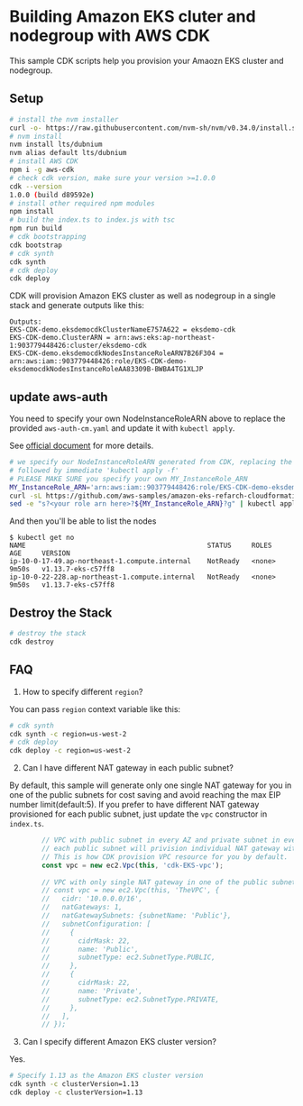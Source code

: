 # Building Amazon EKS cluter and nodegroup with AWS CDK

This sample CDK scripts help you provision your Amaozn EKS cluster and nodegroup.


## Setup



```bash
# install the nvm installer
curl -o- https://raw.githubusercontent.com/nvm-sh/nvm/v0.34.0/install.sh | bash
# nvm install 
nvm install lts/dubnium
nvm alias default lts/dubnium
# install AWS CDK
npm i -g aws-cdk
# check cdk version, make sure your version >=1.0.0
cdk --version
1.0.0 (build d89592e)
# install other required npm modules
npm install
# build the index.ts to index.js with tsc
npm run build
# cdk bootstrapping
cdk bootstrap
# cdk synth
cdk synth
# cdk deploy
cdk deploy
```


CDK will provision Amazon EKS cluster as well as nodegroup in a single stack and generate outputs like this:

```
Outputs:
EKS-CDK-demo.eksdemocdkClusterNameE757A622 = eksdemo-cdk
EKS-CDK-demo.ClusterARN = arn:aws:eks:ap-northeast-1:903779448426:cluster/eksdemo-cdk
EKS-CDK-demo.eksdemocdkNodesInstanceRoleARN7B26F304 = arn:aws:iam::903779448426:role/EKS-CDK-demo-eksdemocdkNodesInstanceRoleAA83309B-BWBA4TG1XLJP
```

## update aws-auth

You need to specify your own NodeInstanceRoleARN above to replace the provided `aws-auth-cm.yaml` and update it with `kubectl apply`.


See [official document](https://docs.aws.amazon.com/en_us/eks/latest/userguide/add-user-role.html) for more details.

```bash
# we specify our NodeInstanceRoleARN generated from CDK, replacing the content of aws-auth-cm.yaml on-the-fly 
# followed by immediate 'kubectl apply -f'
# PLEASE MAKE SURE you specify your own MY_InstanceRole_ARN
MY_InstanceRole_ARN='arn:aws:iam::903779448426:role/EKS-CDK-demo-eksdemocdkNodesInstanceRoleAA83309B-BWBA4TG1XLJP'
curl -sL https://github.com/aws-samples/amazon-eks-refarch-cloudformation/raw/master/files/aws-auth-cm.yaml | \
sed -e "s?<your role arn here>?${MY_InstanceRole_ARN}?g" | kubectl apply -f -                                            
```

And then you'll be able to list the nodes
```
$ kubectl get no
NAME                                             STATUS     ROLES    AGE     VERSION
ip-10-0-17-49.ap-northeast-1.compute.internal    NotReady   <none>   9m50s   v1.13.7-eks-c57ff8
ip-10-0-22-228.ap-northeast-1.compute.internal   NotReady   <none>   9m50s   v1.13.7-eks-c57ff8
```


## Destroy the Stack

```bash
# destroy the stack
cdk destroy
```


## FAQ

1. How to specify different `region`?

You can pass `region` context variable like this:

```bash
# cdk synth
cdk synth -c region=us-west-2
# cdk deploy
cdk deploy -c region=us-west-2
```

2. Can I have different NAT gateway in each public subnet?

By default, this sample will generate only one single NAT gateway for you in one of the public subnets for cost saving and avoid reaching the max EIP number limit(default:5).
If you prefer to have different NAT gateway provisioned for each public subnet, just update the `vpc` constructor in `index.ts`.

```ts
        // VPC with public subnet in every AZ and private subnet in every AZ
        // each public subnet will privision individual NAT gateway with EIP attached.
        // This is how CDK provision VPC resource for you by default.
        const vpc = new ec2.Vpc(this, 'cdk-EKS-vpc');
        
        // VPC with only single NAT gateway in one of the public subnets
        // const vpc = new ec2.Vpc(this, 'TheVPC', {
        //   cidr: '10.0.0.0/16',
        //   natGateways: 1,
        //   natGatewaySubnets: {subnetName: 'Public'},
        //   subnetConfiguration: [
        //     {
        //       cidrMask: 22,
        //       name: 'Public',
        //       subnetType: ec2.SubnetType.PUBLIC, 
        //     },
        //     {
        //       cidrMask: 22,
        //       name: 'Private',
        //       subnetType: ec2.SubnetType.PRIVATE, 
        //     },
        //   ],
        // });   
```

3. Can I specify different Amazon EKS cluster version?

Yes.

```bash
# Specify 1.13 as the Amazon EKS cluster version
cdk synth -c clusterVersion=1.13
cdk deploy -c clusterVersion=1.13
```